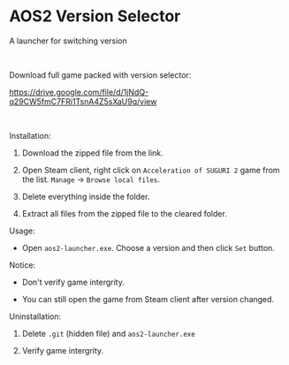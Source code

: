 # AOS2 Version Selector
A launcher for switching version

<br>

Download full game packed with version selector:

https://drive.google.com/file/d/1jNdQ-q29CW5fmC7FRi1TsnA4Z5sXaU9q/view

<br>

Installation:

1. Download the zipped file from the link.

2. Open Steam client, right click on `Acceleration of SUGURI 2` game from the list. `Manage` -> `Browse local files`.

3. Delete everything inside the folder.

4. Extract all files from the zipped file to the cleared folder.

Usage:

- Open `aos2-launcher.exe`. Choose a version and then click `Set` button.

Notice:

- Don't verify game intergrity.

- You can still open the game from Steam client after version changed.

Uninstallation:

1. Delete `.git` (hidden file) and `aos2-launcher.exe` 

2. Verify game intergrity.

